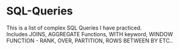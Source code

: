 # SQL-Queries
This is a list of complex SQL Queries I have practiced. <br>
Includes JOINS, AGGREGATE Functions, WITH keyword, WINDOW FUNCTION - RANK, OVER, PARTITION, ROWS BETWEEN BY ETC..
